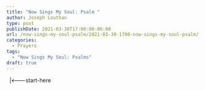 ```yaml
---
title: "Now Sings My Soul: Psalm "
author: Joseph Louthan
type: post
publishDate: 2021-03-30T17:00:00-06:00
url: /now-sings-my-soul-psalm/2021-03-30-1700-now-sings-my-soul-psalm/
categories:
  - Prayers
tags:
  - "Now Sings My Soul: Psalms"
draft: true
---
```

<div style="font-variant: small-caps;">

</div>
&nbsp;
    |<---start-here
